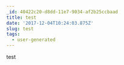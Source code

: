 ```yaml
---
_id: 40422c20-d8dd-11e7-9034-af2b25ccbaad
title: test
date: '2017-12-04T10:24:03.875Z'
slug: test
tags:
  - user-generated
---
```

test
